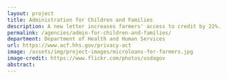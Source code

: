 ```yaml
---
layout: project
title: Administration for Children and Families
description: A new letter increases farmers' access to credit by 22%.
permalink: /agencies/admin-for-children-and-families/
department: Department of Health and Human Services
url: https://www.acf.hhs.gov/privacy-act
image: /assets/img/project-images/microloans-for-farmers.jpg
image-credit: https://www.flickr.com/photos/usdagov
abstract: 
---
```

